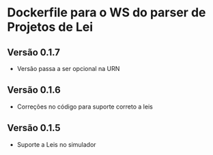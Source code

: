 # Dockerfile para o WS do parser de Projetos de Lei

## Versão 0.1.7

- Versão passa a ser opcional na URN

## Versão 0.1.6

- Correções no código para suporte correto a leis

## Versão 0.1.5

- Suporte a Leis no simulador
